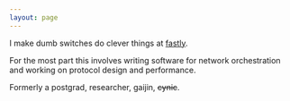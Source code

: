 ```yaml
---
layout: page
---
```


I make dumb switches do clever things at [fastly](http://www.fastly.com).

For the most part this involves writing software for network orchestration and working on protocol design and performance. 

Formerly a postgrad, researcher, gaijin, <strike>cynic</strike>.
